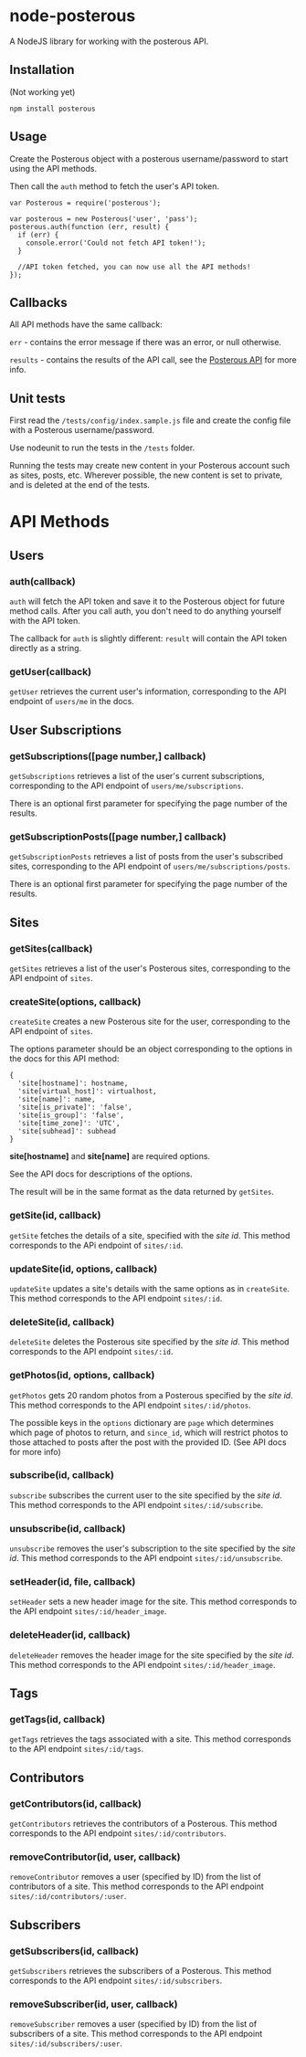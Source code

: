 # node-posterous
A NodeJS library for working with the posterous API.

## Installation
(Not working yet)

`npm install posterous`

## Usage
Create the Posterous object with a posterous username/password to start using the API methods.

Then call the `auth` method to fetch the user's API token.

    var Posterous = require('posterous');

    var posterous = new Posterous('user', 'pass');
    posterous.auth(function (err, result) {
      if (err) {
        console.error('Could not fetch API token!');
      }

      //API token fetched, you can now use all the API methods!
    });

## Callbacks
All API methods have the same callback:

`err` - contains the error message if there was an error, or null otherwise.

`results` - contains the results of the API call, see the [Posterous API](http://posterous.com/api) for more info.

## Unit tests
First read the `/tests/config/index.sample.js` file and create the config file with a Posterous username/password.

Use nodeunit to run the tests in the `/tests` folder.

Running the tests may create new content in your Posterous account such as sites, posts, etc. Wherever possible, the new content is set to private, and is deleted at the end of the tests.

# API Methods
## Users
### auth(callback)
`auth` will fetch the API token and save it to the Posterous object for future method calls. After you call auth, you don't need to do anything yourself with the API token.

The callback for `auth` is slightly different: `result` will contain the API token directly as a string.

### getUser(callback)
`getUser` retrieves the current user's information, corresponding to the API endpoint of `users/me` in the docs.

## User Subscriptions
### getSubscriptions([page number,] callback)
`getSubscriptions` retrieves a list of the user's current subscriptions, corresponding to the API endpoint of `users/me/subscriptions`.

There is an optional first parameter for specifying the page number of the results.

### getSubscriptionPosts([page number,] callback)
`getSubscriptionPosts` retrieves a list of posts from the user's subscribed sites, corresponding to the API endpoint of `users/me/subscriptions/posts`.

There is an optional first parameter for specifying the page number of the results.

## Sites
### getSites(callback)
`getSites` retrieves a list of the user's Posterous sites, corresponding to the API endpoint of `sites`.

### createSite(options, callback)
`createSite` creates a new Posterous site for the user, corresponding to the API endpoint of `sites`.

The options parameter should be an object corresponding to the options in the docs for this API method:

    {
      'site[hostname]': hostname,
      'site[virtual_host]': virtualhost,
      'site[name]': name,
      'site[is_private]': 'false',
      'site[is_group]': 'false',
      'site[time_zone]': 'UTC',
      'site[subhead]': subhead
    }

**site[hostname]** and **site[name]** are required options.

See the API docs for descriptions of the options.

The result will be in the same format as the data returned by `getSites`.

### getSite(id, callback)
`getSite` fetches the details of a site, specified with the *site id*. This method corresponds to the APi endpoint of `sites/:id`.

### updateSite(id, options, callback)
`updateSite` updates a site's details with the same options as in `createSite`. This method corresponds to the API endpoint `sites/:id`.

### deleteSite(id, callback)
`deleteSite` deletes the Posterous site specified by the *site id*. This method corresponds to the API endpoint `sites/:id`.

### getPhotos(id, options, callback)
`getPhotos` gets 20 random photos from a Posterous specified by the *site id*. This method corresponds to the API endpoint `sites/:id/photos`.

The possible keys in the `options` dictionary are `page` which determines which page of photos to return, and `since_id`, which will restrict photos to those attached to posts after the post with the provided ID. (See API docs for more info)

### subscribe(id, callback)
`subscribe` subscribes the current user to the site specified by the *site id*. This method corresponds to the API endpoint `sites/:id/subscribe`.

### unsubscribe(id, callback)
`unsubscribe` removes the user's subscription to the site specified by the *site id*. This method corresponds to the API endpoint `sites/:id/unsubscribe`.

### setHeader(id, file, callback)
`setHeader` sets a new header image for the site. This method corresponds to the API endpoint `sites/:id/header_image`.

### deleteHeader(id, callback)
`deleteHeader` removes the header image for the site specified by the *site id*. This method corresponds to the API endpoint `sites/:id/header_image`.

## Tags
### getTags(id, callback)
`getTags` retrieves the tags associated with a site. This method corresponds to the API endpoint `sites/:id/tags`.

## Contributors
### getContributors(id, callback)
`getContributors` retrieves the contributors of a Posterous. This method corresponds to the API endpoint `sites/:id/contributors`.

### removeContributor(id, user, callback)
`removeContributor` removes a user (specified by ID) from the list of contributors of a site. This method corresponds to the API endpoint `sites/:id/contributors/:user`.

## Subscribers
### getSubscribers(id, callback)
`getSubscribers` retrieves the subscribers of a Posterous. This method corresponds to the API endpoint `sites/:id/subscribers`.

### removeSubscriber(id, user, callback)
`removeSubscriber` removes a user (specified by ID) from the list of subscribers of a site. This method corresponds to the API endpoint `sites/:id/subscribers/:user`.

